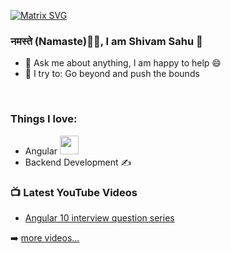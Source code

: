 [![Matrix SVG](https://raw.githubusercontent.com/rodrigograca31/rodrigograca31/master/matrix.svg)](https://www.youtube.com/watch?v=SDkAGkd4NLc) 

### नमस्ते (Namaste)🙏🏻, I am Shivam Sahu 👋

- 💬 Ask me about anything, I am happy to help :smile:
- 🧗 I try to: Go beyond and push the bounds

<br>

### Things I love:
- Angular <img src="https://media.giphy.com/media/WUlplcMpOCEmTGBtBW/giphy.gif" width="30"> 
- Backend Development ✍️

### 📺 Latest YouTube Videos

<!-- YOUTUBE:START -->
- [Angular 10 interview question series](https://www.youtube.com/watch?v=f1LpoBbXB4w&list=PL7Idyfl0g-V46oNSfbTyL-2bcR4QS2v7_)
<!-- YOUTUBE:END -->

➡️ [more videos...](https://www.youtube.com/channel/UCO-bY9Yx5G5-eB-7SmQ2B8g/featured)
